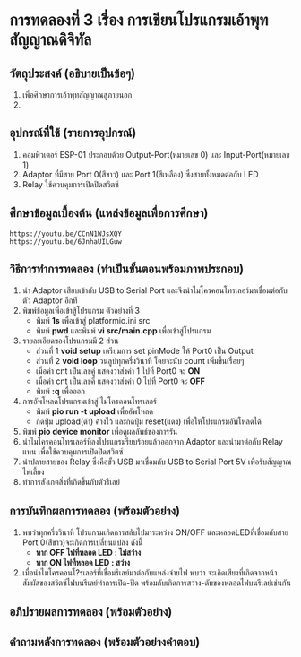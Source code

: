 # การทดลองที่ 3 เรื่อง การเขียนโปรแกรมเอ้าพุทสัญญาณดิจิทัล

##  วัตถุประสงค์ (อธิบายเป็นข้อๆ)
   1. เพื่อศึกษาการเอ้าพุทสัญญาณสู่ภายนอก
   2. 
##  อุปกรณ์ที่ใช้ (รายการอุปกรณ์)
   1. คอมพิวเตอร์ ESP-01 ประกอบด้วย Output-Port(หมายเลข 0) และ Input-Port(หมายเลข 1)
   2. Adaptor ที่มีสาย Port 0(สีขาว) และ Port 1(สีเหลือง) ซึ่งสายทั้งหมดต่อกับ LED 
   3. Relay ใช้ควบคุมการเปิดปิดสวิตซ์
##  ศึกษาข้อมูลเบื้องต้น (แหล่งข้อมูลเพื่อการศึกษา)
    https://youtu.be/CCnN1WJsXQY
    https://youtu.be/6JnhaUILGuw

##  วิธีการทำการทดลอง (ทำเป็นขั้นตอนพร้อมภาพประกอบ)
   1. นำ Adaptor เสียบเข้ากับ USB to Serial Port และจึงนำไมโครคอนโทรเลอร์มาเชื่อมต่อกับตัว Adaptor อีกที
   2. พิมพ์ข้อมูลเพื่อเข้าสู้โปรแกรม ตัวอย่างที่ 3
        - พิมพ์ **1s** เพื่อเข้าสู่ platformio.ini src
        - พิมพ์ **pwd** และพิมพ์ **vi src/main.cpp** เพื่อเข้าสู่โปรแกรม
   3. รายละเอียดของโปรแกรมมี 2 ส่วน 
        - ส่วนที่ 1 **void setup**  เตรียมการ set pinMode ให้ Port0 เป็น Output
        - ส่วนที่ 2 **void loop**   วนลูปทุกครึ่งวินาที โดยจะนับ count เพิ่มขึ้นเรื่อยๆ 
        - เมื่อค่า cnt เป็นเลขคู่ แสดงว่าส่งค่า 1 ไปที่ Port0 จะ **ON**
        - เมื่อค่า cnt เป็นเลขคี่ แสดงว่าส่งค่า 0 ไปที่ Port0 จะ **OFF**
        - พิมพ์ **:q** เพื่อออก
   4. การอัพโหลดโปรแกรมเข้าสู่ ไมโครคอนโทรเลอร์
        - พิมพ์ **pio run -t upload** เพื่ออัพโหลด
        - กดปุ่ม upload(ดำ) ค้างไว้ และกดปุ่ม reset(แดง) เพื่อให้โปรแกรมอัพโหลดได้
   5. พิมพ์ **pio device monitor** เพื่อดูผลลัพธ์ของการรัน 
   6. นำไมโครคอนโทรเลอร์ที่ลงโปรแกรมรียบร้อยแล้วออกจาก Adaptor และนำมาต่อกับ Relay แทน เพื่อใช้ควบคุมการเปิดปิดสวิตซ์
   7. นำปลายสายของ Relay ซึ่งคือขั้ว USB มาเชื่อมกับ USB to Serial Port 5V เพื่อรับสัญญาณไฟเลี้ยง
   8. ทำการสังเกตสิ่งที่เกิดขึ้นกับตัวรีเลย์
##  การบันทึกผลการทดลอง (พร้อมตัวอย่าง)
   1. พบว่าทุกครึ่งวินาที โปรแกรมเกิดการสลับไปมาระหว่าง ON/OFF และหลอดLEDที่เชื่อมกับสาย Port 0(สีขาว)จะเกิดการเปลี่ยนแปลง ดังนี้ 
      - **หาก OFF ไฟที่หลอด LED : ไม่สว่าง** 
      - **หาก ON ไฟที่หลอด LED : สว่าง**
   2. เมื่อนำไมโครคอนโ?รเลอร์ที่เชื่อมรีเลย์มาต่อกับแหล่งจ่ายไฟ พบว่า จะเกิดเสียงที่เกิดจากหน้าสัมผัสของสวิตซ์ไฟบนรีเลย์ทำการเปิด-ปิด พร้อมกับเกิดการสว่าง-ดับของหลอดไฟบนรีเลย์เช่นกัน

##  อภิปรายผลการทดลอง (พร้อมตัวอย่าง)

##  คำถามหลังการทดลอง (พร้อมตัวอย่างคำตอบ)
